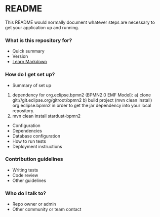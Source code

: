 # README #

This README would normally document whatever steps are necessary to get your application up and running.

### What is this repository for? ###

* Quick summary
* Version
* [Learn Markdown](https://bitbucket.org/tutorials/markdowndemo)

### How do I get set up? ###

* Summary of set up
1. dependency for org.eclipse.bpmn2 (BPMN2.0 EMF Model): 
a) clone git://git.eclipse.org/gitroot/bpmn2
b) build project (mvn clean install) org.eclipse.bpmn2 in order to get the jar dependency into your local repository.
2. mvn clean install stardust-bpmn2

* Configuration
* Dependencies
* Database configuration
* How to run tests
* Deployment instructions

### Contribution guidelines ###

* Writing tests
* Code review
* Other guidelines

### Who do I talk to? ###

* Repo owner or admin
* Other community or team contact
